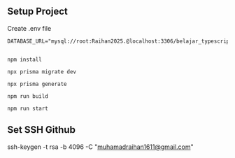 ## Setup Project

Create .env file

```
DATABASE_URL="mysql://root:Raihan2025.@localhost:3306/belajar_typescript_restful_api"
```

```shell

npm install

npx prisma migrate dev

npx prisma generate

npm run build

npm run start

```

## Set SSH Github

ssh-keygen -t rsa -b 4096 -C "muhamadraihan1611@gmail.com"
